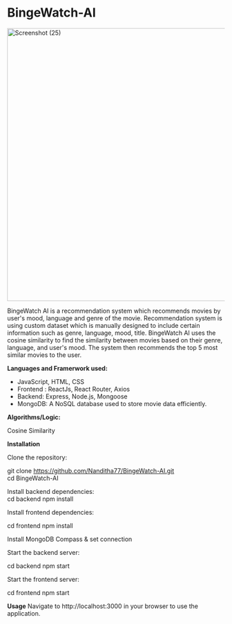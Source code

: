 # BingeWatch-AI

<img width="1329" height="631" alt="Screenshot (25)" src="https://github.com/user-attachments/assets/67c18d4f-0895-4721-88f5-8f240ec57703" />  


BingeWatch AI is a recommendation system which recommends movies by user's mood, language and genre of the movie. Recommendation system is using custom dataset which is manually designed to include certain information such as genre, language, mood, title. BingeWatch AI uses the cosine similarity to find the similarity between movies based on their genre, language, and user's mood. The system then recommends the top 5 most similar movies to the user.

__Languages and Framerwork used:__

- JavaScript, HTML, CSS
- Frontend : ReactJs, React Router, Axios
- Backend: Express, Node.js, Mongoose
- MongoDB: A NoSQL database used to store movie data efficiently.

__Algorithms/Logic:__

Cosine Similarity 

__Installation__

Clone the repository:  

git clone https://github.com/Nanditha77/BingeWatch-AI.git  
cd BingeWatch-AI  

Install backend dependencies:  
cd backend
npm install  

Install frontend dependencies:

cd frontend
npm install

Install MongoDB Compass & set connection

Start the backend server:

cd backend
npm start

Start the frontend server:

cd frontend
npm start

__Usage__
Navigate to http://localhost:3000 in your browser to use the application.







